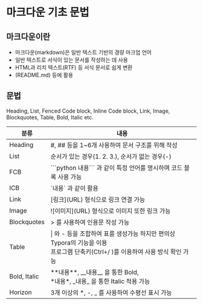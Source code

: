 # 마크다운 기초 문법

## 마크다운이란

- 마크다운(markdown)은 일반 텍스트 기반의 경량 마크업 언어
- 일반 텍스트로 서식이 있는 문서를 작성하는 데 사용
- HTML과 리치 텍스트(RTF) 등 서식 문서로 쉽게 변환
- (README.md) 등에 활용

## 문법

Heading, List, Fenced Code block, Inline Code block, Link, Image, Blockquotes, Table, Bold, Italic etc.

| 분류         | 내용                                                         |
| ------------ | ------------------------------------------------------------ |
| Heading      | #, ## 등을 1~6개 사용하여 문서 구조를 위해 작성              |
| List         | 순서가 있는 경우(1. 2. 3.), 순서가 없는 경우(-)              |
| FCB          | \```python 내용\``` 과 같이 특정 언어를 명시하며 코드 블록 사용 가능 |
| ICB          | \`내용\` 과 같이 활용                                        |
| Link         | \[링크](URL) 형식으로 링크 연결 가능                         |
| Image        | \!\[이미지](URL) 형식으로 이미지 또한 링크 가능              |
| Blockquotes  | > 를 사용하여 인용문 작성 가능                               |
| Table        | \| 와 - 등을 조합하여 표를 생성가능 하지만 편의상 Typora의 기능을 이용<br />프로그램 단축키(Ctrl+/ )를 이용하여 사용 방식 확인 가능 |
| Bold, Italic | \*\*내용\*\*, \_\_내용\_\_ 을 통한 Bold,<br />\*내용\*, \_내용\_ 을 통한 Italic 적용 가능 |
| Horizon      | 3개 이상의 \*, \-, \_ 를 사용하여 수평선 표시 가능           |

